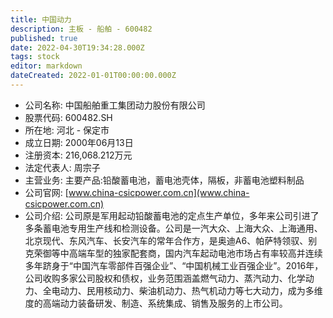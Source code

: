 ```yaml
---
title: 中国动力
description: 主板 - 船舶 - 600482
published: true
date: 2022-04-30T19:34:28.000Z
tags: stock
editor: markdown
dateCreated: 2022-01-01T00:00:00.000Z
---
```


- 公司名称: 中国船舶重工集团动力股份有限公司
- 股票代码: 600482.SH
- 所在地: 河北 - 保定市
- 成立日期: 2000年06月13日
- 注册资本: 216,068.212万元
- 法定代表人: 周宗子
- 主营业务: 主要产品:铅酸蓄电池，蓄电池壳体，隔板，非蓄电池塑料制品
- 公司官网: [www.china-csicpower.com.cn](www.china-csicpower.com.cn)
- 公司介绍: 公司原是军用起动铅酸蓄电池的定点生产单位，多年来公司引进了多条蓄电池专用生产线和检测设备。公司是一汽大众、上海大众、上海通用、北京现代、东风汽车、长安汽车的常年合作方，是奥迪A6、帕萨特领驭、别克荣御等中高端车型的独家配套商，国内汽车起动电池市场占有率较高并连续多年跻身于“中国汽车零部件百强企业”、“中国机械工业百强企业”。2016年，公司收购多家公司股权和债权，业务范围涵盖燃气动力、蒸汽动力、化学动力、全电动力、民用核动力、柴油机动力、热气机动力等七大动力，成为多维度的高端动力装备研发、制造、系统集成、销售及服务的上市公司。


